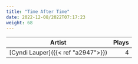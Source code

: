 ```yaml
---
title: "Time After Time"
date: 2022-12-08/2022T07:17:23
weight: 68
---
```




 Artist | Plays 
----- | -----:
[Cyndi Lauper]({{< ref "a2947">}}) | 4
